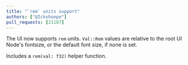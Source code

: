 ```yaml
---
title: "`rem` units support"
authors: ["@Ickshonpe"]
pull_requests: [21187]
---
```

The UI now supports `rem` units. `Val::Rem` values are relative to the root UI Node's fontsize, or the default font size, if none is set.

Includes a `rem(val: f32)` helper function.
